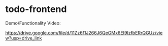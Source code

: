 # todo-frontend
 
Demo/Functionality Video:

https://drive.google.com/file/d/11Zz6f1J266J6QeGMx6EI9IzfbERrQGUz/view?usp=drive_link

